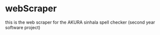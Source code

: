# webScraper
this is the web scraper for the AKURA sinhala spell checker (second year software project)
